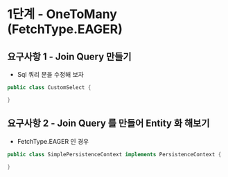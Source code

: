 # 1단계 - OneToMany (FetchType.EAGER)

## 요구사항 1 - Join Query 만들기

- Sql 쿼리 문을 수정해 보자
```java
public class CustomSelect {

}

```

## 요구사항 2 - Join Query 를 만들어 Entity 화 해보기

- FetchType.EAGER 인 경우
```java
public class SimplePersistenceContext implements PersistenceContext {
    
}
```
